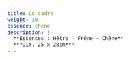 ```yaml
---
title: Le cadre
weight: 10
essence: chene
description: |-
  **Essences : Hêtre - Frêne - Chêne**
  ***Dim. 25 x 28cm***
---
```

